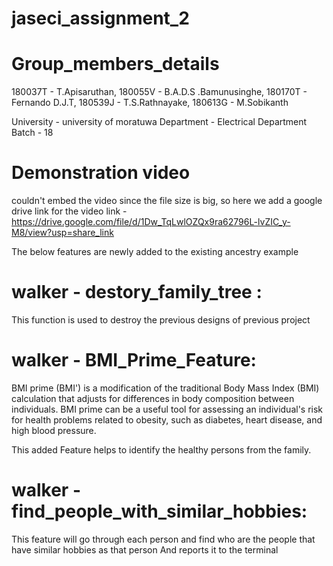 # jaseci_assignment_2

# Group_members_details
180037T - T.Apisaruthan,
180055V - B.A.D.S .Bamunusinghe,
180170T - Fernando D.J.T,
180539J - T.S.Rathnayake,
180613G - M.Sobikanth 

University - university of moratuwa
Department - Electrical Department
Batch - 18

# Demonstration video
couldn't embed the video since the file size is big, so here we add a google drive link for the video
link - https://drive.google.com/file/d/1Dw_TqLwlOZQx9ra62796L-lvZIC_y-M8/view?usp=share_link

The below features are newly added to the existing ancestry example
# walker - destory_family_tree :
This function is used to destroy the previous designs of previous project

# walker - BMI_Prime_Feature: 
BMI prime (BMI') is a modification of the traditional Body Mass Index (BMI) calculation that adjusts for differences in body composition between individuals. BMI prime can be a useful tool for assessing an individual's risk for health problems related to obesity, such as diabetes, heart disease, and high blood pressure.

This added Feature helps to identify the healthy persons from the family.

# walker - find_people_with_similar_hobbies:
This feature will go through each person and find who are the people that have similar hobbies as that person
And reports it to the terminal 
